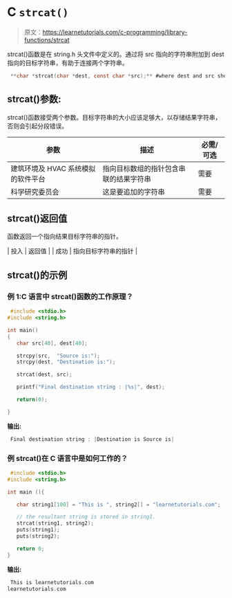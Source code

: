# C `strcat()`

> 原文：<https://learnetutorials.com/c-programming/library-functions/strcat>

strcat()函数是在 string.h 头文件中定义的。通过将 src 指向的字符串附加到 dest 指向的目标字符串，有助于连接两个字符串。

```c
 **char *strcat(char *dest, const char *src);** #where dest and src should be strings 

```

## strcat()参数:

strcat()函数接受两个参数。目标字符串的大小应该足够大，以存储结果字符串，否则会引起分段错误。

| 参数 | 描述 | 必需/可选 |
| --- | --- | --- |
| 建筑环境及 HVAC 系统模拟的软件平台 | 指向目标数组的指针包含串联的结果字符串 | 需要 |
| 科学研究委员会 | 这是要追加的字符串 | 需要 |

## strcat()返回值

函数返回一个指向结果目标字符串的指针。

| 投入 | 返回值 |
| 成功 | 指向目标字符串的指针 |

## strcat()的示例

### 例 1:C 语言中 strcat()函数的工作原理？

```c
 #include <stdio.h>
#include <string.h>

int main()
{
   char src[40], dest[40];

   strcpy(src,  "Source is:");
   strcpy(dest, "Destination is:");

   strcat(dest, src);

   printf("Final destination string : |%s|", dest);

   return(0);

} 

```

**输出:**

```c
 Final destination string : |Destination is Source is| 
```

### 例 strcat()在 C 语言中是如何工作的？

```c
 #include <stdio.h>
#include <string.h>

int main (){

   char string1[100] = "This is ", string2[] = "learnetutorials.com";

   // the resultant string is stored in string1.
   strcat(string1, string2);
   puts(string1);
   puts(string2);

   return 0;
} 

```

**输出:**

```c
 This is learnetutorials.com
learnetutorials.com 
```